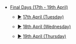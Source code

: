 <div class="treeview">
    <ul>
        <li>
            <div><p><a href="javascript:void 0" onclick="TreeMenu.toggle(this)"</a>
                <a href="#">Final Days (17th - 19th April)</a></p></div>
            <ul>
                <li class="cl">
                    <div>
                        <p>
              <a href="/days/korea/17apr/" class="sc">&#9658;</a>
              <a href="/days/korea/17apr/">17th April (Tuesday)</a>
            </p>
          </div>
        </li>
         <li class="cl">
          <div>
            <p>
              <a href="/days/week6/18apr/" class="sc">&#9658;</a>
              <a href="/days/week6/18apr/">18th April (Wednesday)</a>
            </p>
          </div>
        </li>
                 <li class="cl">
          <div>
            <p>
              <a href="/days/week6/19apr/" class="sc">&#9658;</a>
              <a href="/days/week6/19apr/">19th April (Thursday)</a>
            </p>
          </div>
        </li>
      </ul>
    </li>
  </ul>
    <script type="text/javascript">make_tree_menu('example2',1)</script>
</div>

